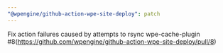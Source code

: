 ```yaml
---
"@wpengine/github-action-wpe-site-deploy": patch
---
```


Fix action failures caused by attempts to rsync wpe-cache-plugin #8(https://github.com/wpengine/github-action-wpe-site-deploy/pull/8)
